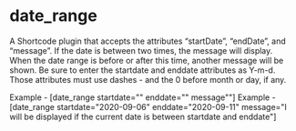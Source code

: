 # date_range

  A Shortcode plugin that accepts the attributes  “startDate”, “endDate”, and “message”. If the date is between two times, the message will display. When the date range is before or after this time, another message will be shown. Be sure to enter the startdate and enddate attributes as Y-m-d. Those attributes must use dashes - and the 0 before month or day, if any.

  Example - [date_range startdate="" enddate="" message""]
  Example - [date_range startdate="2020-09-06" enddate="2020-09-11" message="I will be displayed if the current date is between startdate and enddate"]
